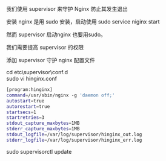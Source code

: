 我们使用 supervisor 来守护 Nginx 防止其发生退出

安装 nginx 是用 sudo 安装，启动使用 sudo service niginx start

然而 supervisor 启动nginx 也要用sudo。

我们需要提高 supervisor 的权限

添加 supervisor 守护 nginx 配置文件

cd etc\supervisor\conf.d  
sudo vi hinginx.conf

``` bash
[program:hinginx]
command=/usr/sbin/nginx -g 'daemon off;'
autostart=true
autorestart=true
startsecs=1
startretries=3
stdout_capture_maxbytes=1MB
stderr_capture_maxbytes=1MB
stdout_logfile=/var/log/supervisor/hinginx_out.log	
stderr_logfile=/var/log/supervisor/hinginx_err.log
```

sudo supervisorctl update